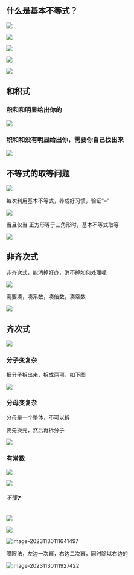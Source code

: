 ## 什么是基本不等式？

![](/Users/yuebinghui/Documents/program/github/note/images/image-20231129093440471.png)

![](/Users/yuebinghui/Documents/program/github/note/images/image-20231129094219112.png)

![](/Users/yuebinghui/Documents/program/github/note/images/image-20231129094243857.png)

![](/Users/yuebinghui/Documents/program/github/note/images/image-20231129095219762.png)

![](/Users/yuebinghui/Documents/program/github/note/images/image-20231129095322962.png)

## 和积式

### 积和和明显给出你的

![](/Users/yuebinghui/Documents/program/github/note/images/image-20231129102851571.png)

### 积和和没有明显给出你，需要你自己找出来

![](/Users/yuebinghui/Documents/program/github/note/images/image-20231129104041387.png)

## 不等式的取等问题

![](/Users/yuebinghui/Documents/program/github/note/images/image-20231129110436520.png)

每次利用基本不等式，养成好习惯，验证“=”

![](/Users/yuebinghui/Documents/program/github/note/images/image-20231129110821732.png)

当且仅当 正方形等于三角形时，基本不等式取等

![](/Users/yuebinghui/Documents/program/github/note/images/image-20231129112428445.png)

## 非齐次式

非齐次式，能消掉好办，消不掉如何处理呢

![](/Users/yuebinghui/Documents/program/github/note/images/image-20231129120504436.png)

需要凑，凑系数，凑倍数，凑常数

![](/Users/yuebinghui/Documents/program/github/note/images/image-20231129120603928.png)

## 齐次式

![](/Users/yuebinghui/Documents/program/github/note/images/image-20231129140812215.png)

### 分子变复杂

把分子拆出来，拆成两项，如下图

![](/Users/yuebinghui/Documents/program/github/note/images/image-20231130094901972.png)

### 分母变复杂

分母是一个整体，不可以拆

要先换元，然后再拆分子

![](/Users/yuebinghui/Documents/program/github/note/images/image-20231130100308371.png)

### 有常数

![](/Users/yuebinghui/Documents/program/github/note/images/image-20231130102918945.png)

![](/Users/yuebinghui/Documents/program/github/note/images/image-20231130105206562.png)

###### 不懂❓

![](/Users/yuebinghui/Documents/program/github/note/images/image-20231130111344389.png)

![](/Users/yuebinghui/Documents/program/github/note/images/image-20231130111449717.png)

![image-20231130111641497](/Users/yuebinghui/Documents/program/github/note/images/image-20231130111641497.png)

障眼法，左边一次幂，右边二次幂，同时除以右边的

![image-20231130111927422](/Users/yuebinghui/Documents/program/github/note/images/image-20231130111927422.png)